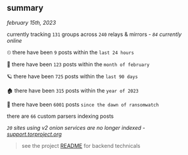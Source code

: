 
## summary
_february 15th, 2023_

currently tracking `131` groups across `240` relays & mirrors - _`84` currently online_

⏲ there have been `9` posts within the `last 24 hours`

🦈 there have been `123` posts within the `month of february`

🪐 there have been `725` posts within the `last 90 days`

🏚 there have been `315` posts within the `year of 2023`

🦕 there have been `6001` posts `since the dawn of ransomwatch`

there are `66` custom parsers indexing posts

_`20` sites using v2 onion services are no longer indexed - [support.torproject.org](https://support.torproject.org/onionservices/v2-deprecation/)_

> see the project [README](https://github.com/joshhighet/ransomwatch#ransomwatch--) for backend technicals
